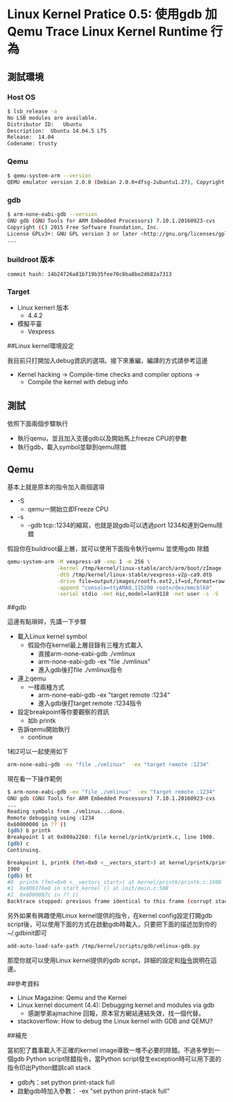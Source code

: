 # Linux Kernel Pratice 0.5: 使用gdb 加 Qemu Trace Linux Kernel Runtime 行為


## 測試環境

### Host OS


```sh
$ lsb_release -a
No LSB modules are available.
Distributor ID:   Ubuntu
Description:  Ubuntu 14.04.5 LTS
Release:  14.04
Codename: trusty

```

### Qemu

```sh
$ qemu-system-arm --version
QEMU emulator version 2.0.0 (Debian 2.0.0+dfsg-2ubuntu1.27), Copyright (c) 2003-2008 Fabrice Bellard
```

### gdb

```sh
$ arm-none-eabi-gdb --version
GNU gdb (GNU Tools for ARM Embedded Processors) 7.10.1.20160923-cvs
Copyright (C) 2015 Free Software Foundation, Inc.
License GPLv3+: GNU GPL version 3 or later <http://gnu.org/licenses/gpl
...
```

### buildroot 版本

```
commit hash: 14b24726a81b719b35fee70c8ba8be2d682a7313
```

### Target

- Linux kernerl 版本
    - 4.4.2
- 模擬平臺
    - Vexpress


##Linux kernel環境設定

我目前只打開加入debug資訊的選項。接下來重編，編譯的方式請參考這邊

- Kernel hacking -> Compile-time checks and compiler options ->
    - Compile the kernel with debug info


## 測試

依照下面兩個步驟執行

- 執行qemu，並且加入支援gdb以及開始馬上freeze CPU的參數
- 執行gdb，載入symbol並聯到qemu除錯


## Qemu

基本上就是原本的指令加入兩個選項

- -S
    - qemu一開始立即Freeze CPU
- -s
    - -gdb tcp::1234的縮寫，也就是說gdb可以透過port 1234和連到Qemu除錯

假設你在buildroot最上層，就可以使用下面指令執行qemu 並使用gdb 除錯

```sh
qemu-system-arm -M vexpress-a9 -smp 1 -m 256 \
                -kernel /tmp/kernel/linux-stable/arch/arm/boot/zImage  \
                -dtb /tmp/kernel/linux-stable/vexpress-v2p-ca9.dtb     \
                -drive file=output/images/rootfs.ext2,if=sd,format=raw \
                -append "console=ttyAMA0,115200 root=/dev/mmcblk0"     \
                -serial stdio -net nic,model=lan9118 -net user -s -S
```

##gdb

這邊有點瑣碎，先講一下步驟

- 載入Linux kernel symbol
    - 假設你在kernel最上層目錄有三種方式載入
        - 直接arm-none-eabi-gdb ./vmlinux
        - arm-none-eabi-gdb -ex "file ./vmlinux"
        - 進入gdb後打file ./vmlinux指令
- 連上qemu
    - 一樣兩種方式
        - arm-none-eabi-gdb -ex "target remote :1234"
        - 進入gdb後打target remote :1234指令
- 設定breakpoint等你要觀察的資訊
    - 如b printk
- 告訴qemu開始執行
    - continue

1和2可以一起使用如下

```sh
arm-none-eabi-gdb -ex "file ./vmlinux"  -ex "target remote :1234"
```
現在看一下操作範例

```sh
$ arm-none-eabi-gdb -ex "file ./vmlinux"  -ex "target remote :1234"
GNU gdb (GNU Tools for ARM Embedded Processors) 7.10.1.20160923-cvs
...
Reading symbols from ./vmlinux...done.
Remote debugging using :1234
0x60000000 in ?? ()
(gdb) b printk
Breakpoint 1 at 0x800a2260: file kernel/printk/printk.c, line 1900.
(gdb) c
Continuing.

Breakpoint 1, printk (fmt=0x0 <__vectors_start>) at kernel/printk/printk.c:1900
1900  {
(gdb) bt
#0  printk (fmt=0x0 <__vectors_start>) at kernel/printk/printk.c:1900
#1  0x806178e0 in start_kernel () at init/main.c:508
#2  0x6000807c in ?? ()
Backtrace stopped: previous frame identical to this frame (corrupt stack?)
```

另外如果有興趣使用Linux kernel提供的指令，在kernel config設定打開gdb script後，可以使用下面的方式在啟動gdb時載入，只要把下面的描述加到你的~/.gdbinit即可

```sh
add-auto-load-safe-path /tmp/kernel/scripts/gdb/vmlinux-gdb.py
```

那麼你就可以使用Linux kernel提供的gdb script，詳細的設定和[指令](http://lxr.free-electrons.com/source/Documentation/gdb-kernel-debugging.txt?v=4.4)說明在這邊。


##參考資料

- Linux Magazine: Qemu and the Kernel
- Linux kernel document (4.4): Debugging kernel and modules via gdb
    - 感謝學弟ajmachine 回報，原本官方網站連結失效，找一個代替。
- stackoverflow: How to debug the Linux kernel with GDB and QEMU?

##補充

當初犯了蠢事載入不正確的kernel image導致一堆不必要的除錯。不過多學到一個gdb Python script除錯指令，當Python script發生exception時可以用下面的指令印出Python錯誤call stack

- gdb內：set python print-stack full
- 啟動gdb時加入參數： -ex "set python print-stack full"